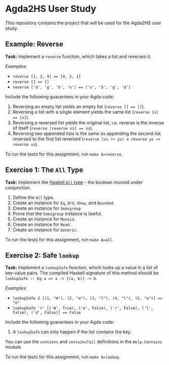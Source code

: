 # Agda2HS User Study

This repository contains the project that will be used for the Agda2HS user study.

## Example: Reverse

**Task:** Implement a `reverse` function, which takes a list and reverses it.

*Examples:*
* `reverse [1, 2, 4] == [4, 2, 1]`
* `reverse [] == []`
* `reverse ['d', 'g', '5', 'x'] == ['x', '5', 'g', 'd']`

Include the following guarantees in your Agda code:

1. Reversing an empty list yields an empty list (`reverse [] == []`).
2. Reversing a list with a single element yields the same list (`reverse [x] == [x]`).
3. Reversing a reversed list yields the original list, i.e. reverse is the inverse of itself (`reverse (reverse xs) == xs`).
4. Reversing two appended lists is the same as appending the second list reversed to the first list reversed (`reverse (xs ++ ys) ≡ reverse ys ++ reverse xs`).

To run the tests for this assignment, run `make A=reverse`.

## Exercise 1: The `All` Type

**Task:** Implement the [Haskell `All` type](https://hackage.haskell.org/package/base-4.18.0.0/docs/Data-Monoid.html#t:All) - the boolean monoid under conjunction.

1. Define the `All` type.
2. Create an instance for `Eq`, `Ord`, `Show`, and `Bounded`.
3. Create an instance for `Semigroup`
4. Prove that the `Semigroup` instance is lawful.
4. Create an instance for `Monoid`.
5. Create an instance for `Read`.
6. Create an instance for `Generic`.

To run the tests for this assignment, run `make A=all`.

## Exercise 2: Safe `lookup`

**Task:** Implement a `lookupSafe` function, which looks up a value in a list of key-value pairs.
The compiled Haskell signature of this method should be `lookupSafe :: Eq a => a -> [(a, b)] -> b`.

*Examples:*
* `lookupSafe 2 [(1, "H"), (2, "e"), (3, "l"), (4, "l"), (5, "o")] == "e"`
* `lookupSafe 'r' [('W', True), ('o', False), ('r', False), ('l', False), ('d', False)] == False`

Include the following guarantees in your Agda code:

1. A `lookupSafe` can only happen if the list contains the key.

You can use the `contains` and `containsTail` definitions in the `Help.Contains` module.

To run the tests for this assignment, run `make A=lookup`.
